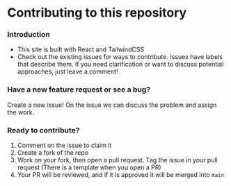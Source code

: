 # Contributing to this repository

### Introduction

- This site is built with React and TailwindCSS
- Check out the existing issues for ways to contribute. Issues have labels that describe them. If you need clarification or want to discuss potential approaches, just leave a comment!

### Have a new feature request or see a bug?

Create a new issue! On the issue we can discuss the problem and assign the work.

### Ready to contribute?

1. Comment on the issue to claim it
3. Create a fork of the repo
4. Work on your fork, then open a pull request. Tag the issue in your pull request (There is a template when you open a PR)
5. Your PR will be reviewed, and if it is approved it will be merged into `main`
